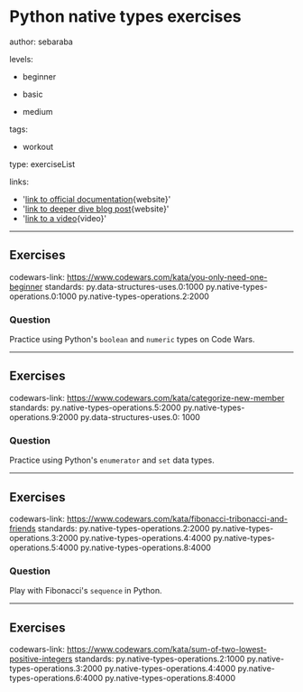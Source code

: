 # Python native types exercises
author: sebaraba

levels:

  - beginner

  - basic

  - medium


tags:

  - workout


type: exerciseList

links:

  - '[link to official documentation](https://docs.python.org/3/library/stdtypes.html){website}'
  - '[link to deeper dive blog post](http://www.diveintopython3.net/native-datatypes.html){website}'
  - '[link to a video](https://www.youtube.com/watch?v=TkpNMvBrEUw){video}'

---
## Exercises
codewars-link: https://www.codewars.com/kata/you-only-need-one-beginner
standards:
  py.data-structures-uses.0:1000
  py.native-types-operations.0:1000
  py.native-types-operations.2:2000
### Question
Practice using Python's `boolean` and `numeric` types on Code Wars.

---
## Exercises
codewars-link: https://www.codewars.com/kata/categorize-new-member
standards:
  py.native-types-operations.5:2000
  py.native-types-operations.9:2000
  py.data-structures-uses.0: 1000

### Question
Practice using Python's `enumerator` and `set` data types.

---
## Exercises
codewars-link: https://www.codewars.com/kata/fibonacci-tribonacci-and-friends
standards:
  py.native-types-operations.2:2000
  py.native-types-operations.3:2000
  py.native-types-operations.4:4000
  py.native-types-operations.5:4000
  py.native-types-operations.8:4000

### Question
Play with Fibonacci's `sequence` in Python.

---
## Exercises
codewars-link: https://www.codewars.com/kata/sum-of-two-lowest-positive-integers
standards:
  py.native-types-operations.2:1000
  py.native-types-operations.3:2000
  py.native-types-operations.4:4000
  py.native-types-operations.6:4000
  py.native-types-operations.8:4000
